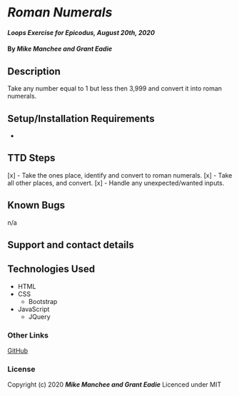 # _Roman Numerals_

#### _Loops Exercise for Epicodus, August 20th, 2020_

#### By _Mike Manchee and Grant Eadie_

## Description

Take any number equal to 1 but less then 3,999 and convert it into roman numerals.

## Setup/Installation Requirements

* 

## TTD Steps

 [x] - Take the ones place, identify and convert to roman numerals.
 [x] - Take all other places, and convert.
 [x] - Handle any unexpected/wanted inputs.

## Known Bugs

n/a

## Support and contact details


## Technologies Used
* HTML
* CSS
  * Bootstrap
* JavaScript
  * JQuery

### Other Links
[GitHub](https://github.com/mmanchee)

### License

Copyright (c) 2020 **_Mike Manchee and Grant Eadie_**
Licenced under MIT